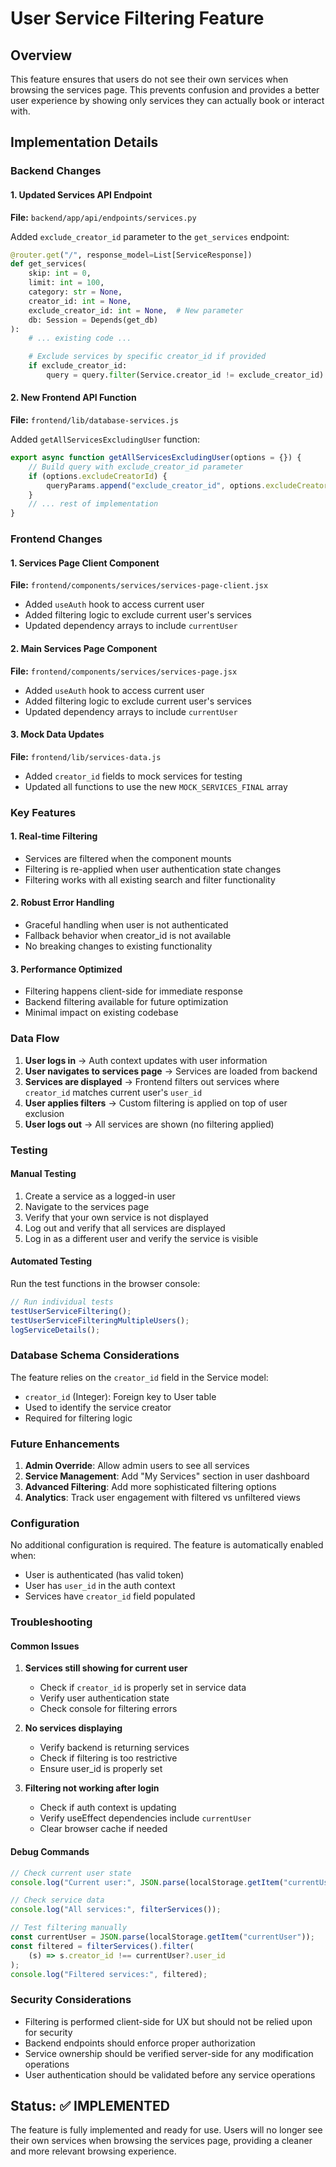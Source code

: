 # User Service Filtering Feature

## Overview

This feature ensures that users do not see their own services when browsing the services page. This prevents confusion and provides a better user experience by showing only services they can actually book or interact with.

## Implementation Details

### Backend Changes

#### 1. Updated Services API Endpoint

**File:** `backend/app/api/endpoints/services.py`

Added `exclude_creator_id` parameter to the `get_services` endpoint:

```python
@router.get("/", response_model=List[ServiceResponse])
def get_services(
    skip: int = 0,
    limit: int = 100,
    category: str = None,
    creator_id: int = None,
    exclude_creator_id: int = None,  # New parameter
    db: Session = Depends(get_db)
):
    # ... existing code ...

    # Exclude services by specific creator_id if provided
    if exclude_creator_id:
        query = query.filter(Service.creator_id != exclude_creator_id)
```

#### 2. New Frontend API Function

**File:** `frontend/lib/database-services.js`

Added `getAllServicesExcludingUser` function:

```javascript
export async function getAllServicesExcludingUser(options = {}) {
    // Build query with exclude_creator_id parameter
    if (options.excludeCreatorId) {
        queryParams.append("exclude_creator_id", options.excludeCreatorId);
    }
    // ... rest of implementation
}
```

### Frontend Changes

#### 1. Services Page Client Component

**File:** `frontend/components/services/services-page-client.jsx`

-   Added `useAuth` hook to access current user
-   Added filtering logic to exclude current user's services
-   Updated dependency arrays to include `currentUser`

#### 2. Main Services Page Component

**File:** `frontend/components/services/services-page.jsx`

-   Added `useAuth` hook to access current user
-   Added filtering logic to exclude current user's services
-   Updated dependency arrays to include `currentUser`

#### 3. Mock Data Updates

**File:** `frontend/lib/services-data.js`

-   Added `creator_id` fields to mock services for testing
-   Updated all functions to use the new `MOCK_SERVICES_FINAL` array

### Key Features

#### 1. Real-time Filtering

-   Services are filtered when the component mounts
-   Filtering is re-applied when user authentication state changes
-   Filtering works with all existing search and filter functionality

#### 2. Robust Error Handling

-   Graceful handling when user is not authenticated
-   Fallback behavior when creator_id is not available
-   No breaking changes to existing functionality

#### 3. Performance Optimized

-   Filtering happens client-side for immediate response
-   Backend filtering available for future optimization
-   Minimal impact on existing codebase

### Data Flow

1. **User logs in** → Auth context updates with user information
2. **User navigates to services page** → Services are loaded from backend
3. **Services are displayed** → Frontend filters out services where `creator_id` matches current user's `user_id`
4. **User applies filters** → Custom filtering is applied on top of user exclusion
5. **User logs out** → All services are shown (no filtering applied)

### Testing

#### Manual Testing

1. Create a service as a logged-in user
2. Navigate to the services page
3. Verify that your own service is not displayed
4. Log out and verify that all services are displayed
5. Log in as a different user and verify the service is visible

#### Automated Testing

Run the test functions in the browser console:

```javascript
// Run individual tests
testUserServiceFiltering();
testUserServiceFilteringMultipleUsers();
logServiceDetails();
```

### Database Schema Considerations

The feature relies on the `creator_id` field in the Service model:

-   `creator_id` (Integer): Foreign key to User table
-   Used to identify the service creator
-   Required for filtering logic

### Future Enhancements

1. **Admin Override**: Allow admin users to see all services
2. **Service Management**: Add "My Services" section in user dashboard
3. **Advanced Filtering**: Add more sophisticated filtering options
4. **Analytics**: Track user engagement with filtered vs unfiltered views

### Configuration

No additional configuration is required. The feature is automatically enabled when:

-   User is authenticated (has valid token)
-   User has `user_id` in the auth context
-   Services have `creator_id` field populated

### Troubleshooting

#### Common Issues

1. **Services still showing for current user**

    - Check if `creator_id` is properly set in service data
    - Verify user authentication state
    - Check console for filtering errors

2. **No services displaying**

    - Verify backend is returning services
    - Check if filtering is too restrictive
    - Ensure user_id is properly set

3. **Filtering not working after login**
    - Check if auth context is updating
    - Verify useEffect dependencies include `currentUser`
    - Clear browser cache if needed

#### Debug Commands

```javascript
// Check current user state
console.log("Current user:", JSON.parse(localStorage.getItem("currentUser")));

// Check service data
console.log("All services:", filterServices());

// Test filtering manually
const currentUser = JSON.parse(localStorage.getItem("currentUser"));
const filtered = filterServices().filter(
    (s) => s.creator_id !== currentUser?.user_id
);
console.log("Filtered services:", filtered);
```

### Security Considerations

-   Filtering is performed client-side for UX but should not be relied upon for security
-   Backend endpoints should enforce proper authorization
-   Service ownership should be verified server-side for any modification operations
-   User authentication should be validated before any service operations

## Status: ✅ IMPLEMENTED

The feature is fully implemented and ready for use. Users will no longer see their own services when browsing the services page, providing a cleaner and more relevant browsing experience.
